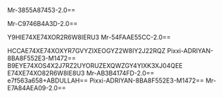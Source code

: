 

Mr-3855A87453-2.0==

Mr-C9746B4A3D-2.0==

Y9HIE74XE74XOR2R6W8IERU3
Mr-54FAAE55CC-2.0==

HCCAE74XE74XOXYR7GVYZIXEOGYZ2W8IY2J22RQZ
Pixxi-ADRIYAN-8BA8F552E3-M1472==
B9EYE74XOS4X2J7RZ2UYORUZEXQWZGY4YIXK3XJ04QEE
E74XE74XO82R6W8IE8U3
Mr-AB3B4174FD-2.0==
e7f563a658+ABDULLAH==
Pixxi-ADRIYAN-8BA8F552E3-M1472==
Mr-E7A84AEA09-2.0==
